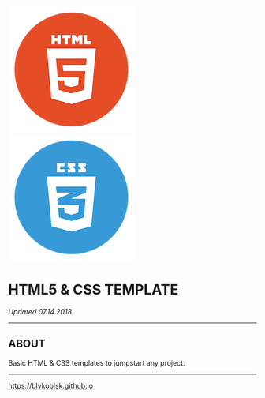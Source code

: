 ![html](html.png) ![css](css.png)

# HTML5 & CSS TEMPLATE

*Updated 07.14.2018*

---

## ABOUT

Basic HTML & CSS templates to jumpstart any project.

---  

https://blvkoblsk.github.io
